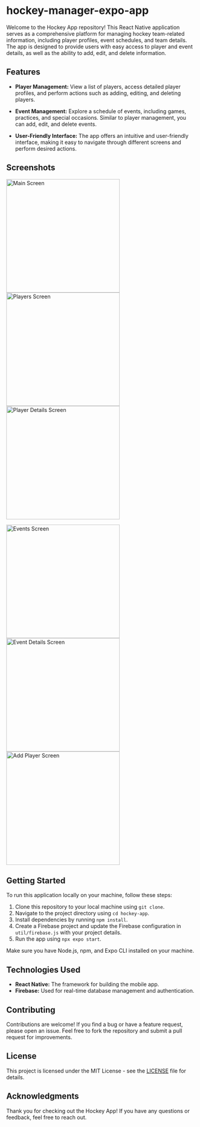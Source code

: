 # hockey-manager-expo-app

Welcome to the Hockey App repository! 
This React Native application serves as a comprehensive platform for managing hockey team-related information, including player profiles, event schedules, and team details. The app is designed to provide users with easy access to player and event details, as well as the ability to add, edit, and delete information.

## Features

- **Player Management:** View a list of players, access detailed player profiles, and perform actions such as adding, editing, and deleting players.

- **Event Management:** Explore a schedule of events, including games, practices, and special occasions. Similar to player management, you can add, edit, and delete events.

- **User-Friendly Interface:** The app offers an intuitive and user-friendly interface, making it easy to navigate through different screens and perform desired actions.

## Screenshots

<p float="left">
  <img src="https://github.com/DenisHki/hockey-manager-expo-app/blob/master/images/home.png" alt="Main Screen" width="300">
  <img src="https://github.com/DenisHki/hockey-manager-expo-app/blob/master/images/players.png" alt="Players Screen" width="300">
  <img src="https://github.com/DenisHki/hockey-manager-expo-app/blob/master/images/player_details.png" alt="Player Details Screen" width="300">
</p>

<p float="left">
  <img src="https://github.com/DenisHki/hockey-manager-expo-app/blob/master/images/events.png" alt="Events Screen" width="300">
  <img src="https://github.com/DenisHki/hockey-manager-expo-app/blob/master/images/event_details.png" alt="Event Details Screen" width="300">
  <img src="https://github.com/DenisHki/hockey-manager-expo-app/blob/master/images/add_player.png" alt="Add Player Screen" width="300">
</p>



## Getting Started

To run this application locally on your machine, follow these steps:

1. Clone this repository to your local machine using `git clone`.
2. Navigate to the project directory using `cd hockey-app`.
3. Install dependencies by running `npm install`.
4. Create a Firebase project and update the Firebase configuration in `util/firebase.js` with your project details.
5. Run the app using `npx expo start`.

Make sure you have Node.js, npm, and Expo CLI installed on your machine.

## Technologies Used

- **React Native:** The framework for building the mobile app.
- **Firebase:** Used for real-time database management and authentication.

## Contributing

Contributions are welcome! If you find a bug or have a feature request, please open an issue. 
Feel free to fork the repository and submit a pull request for improvements.

## License

This project is licensed under the MIT License - see the [LICENSE](/LICENSE) file for details.

## Acknowledgments

Thank you for checking out the Hockey App! 
If you have any questions or feedback, feel free to reach out. 

